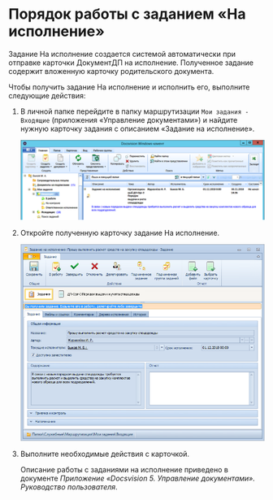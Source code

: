 # Порядок работы с заданием «На исполнение»

Задание На исполнение создается системой автоматически при отправке карточки ДокументДП на исполнение. Полученное задание содержит вложенную карточку родительского документа.

Чтобы получить задание На исполнение и исполнить его, выполните следующие действия: 

1. В личной папке перейдите в папку маршрутизации `Мои задания - Входящие` (приложения «Управление документами») и найдите нужную карточку задания с описанием «Задание на исполнение».

   ![Получение задания на исполнение](img/Task_Get_Performance.png "Получение задания на исполнение")

2. Откройте полученную карточку задание На исполнение.

   ![Открытая карточка задания На исполнение](img/TaskCard_To_Perform_open.png "Открытая карточка задания На исполнение")

3. Выполните необходимые действия с карточкой.

   Описание работы с заданиями на исполнение приведено в документе *Приложение «Docsvision 5. Управление документами». Руководство пользователя*.